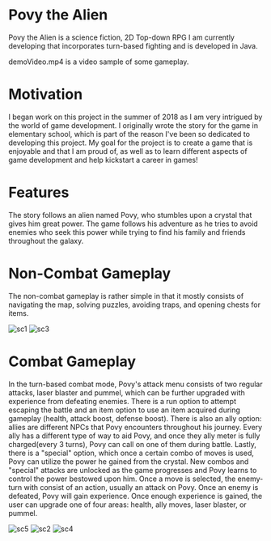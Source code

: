 # Povy the Alien
Povy the Alien is a science fiction, 2D Top-down RPG I am currently developing that incorporates turn-based fighting and is developed in Java. <br />

demoVideo.mp4 is a video sample of some gameplay.

# Motivation
I began work on this project in the summer of 2018 as I am very intrigued by the world of game development. I originally wrote the story for the game in elementary school, which is part of the reason I've been so dedicated to developing this project. My goal for the project is to create a game that is enjoyable and that I am proud of, as well as to learn different aspects of game development and help kickstart a career in games!

# Features
The story follows an alien named Povy, who stumbles upon a crystal that gives him great power. The game follows his adventure as he tries to avoid enemies who seek this power while trying to find his family and friends throughout the galaxy. 
# Non-Combat Gameplay
The non-combat gameplay is rather simple in that it mostly consists of navigating the map, solving puzzles, avoiding traps, and opening chests for items.

![sc1](https://user-images.githubusercontent.com/43187188/51143670-09db5c80-181d-11e9-974a-1c32a6abc3a8.jpg)
![sc3](https://user-images.githubusercontent.com/43187188/51143675-0cd64d00-181d-11e9-88e6-5c2bc3ede22c.jpg)


# Combat Gameplay
In the turn-based combat mode, Povy's attack menu consists of two regular attacks, laser blaster and pummel, which can be further upgraded with experience from defeating enemies. There is a run option to attempt escaping the battle and an item option to use an item acquired during gameplay (health, attack boost, defense boost). There is also an ally option: allies are different NPCs that Povy encounters throughout his journey. Every ally has a different type of way to aid Povy, and once they ally meter is fully charged(every 3 turns), Povy can call on one of them during battle. Lastly, there is a "special" option, which once a certain combo of moves is used, Povy can utilize the power he gained from the crystal. New combos and "special" attacks are unlocked as the game progresses and Povy learns to control the power bestowed upon him. Once a move is selected, the enemy-turn with consist of an action, usually an attack on Povy. Once an enemy is defeated, Povy will gain experience. Once enough experience is gained, the user can upgrade one of four areas: health, ally moves, laser blaster, or pummel.

![sc5](https://user-images.githubusercontent.com/43187188/51143681-0fd13d80-181d-11e9-9006-92691a1621b6.PNG)
![sc2](https://user-images.githubusercontent.com/43187188/51143672-0b0c8980-181d-11e9-9d4d-3572e25767dd.jpg)
![sc4](https://user-images.githubusercontent.com/43187188/51143679-0ea01080-181d-11e9-96c9-a18cd302cac0.jpg)
